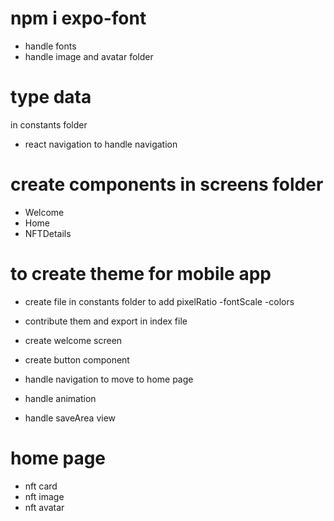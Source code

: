 # npm i expo-font

- handle fonts
- handle image and avatar folder

# type data

in constants folder

- react navigation to handle navigation

# create components in screens folder

- Welcome
- Home
- NFTDetails

# to create theme for mobile app

- create file in constants folder to add pixelRatio
  -fontScale
  -colors

* contribute them and export in index file
* create welcome screen
* create button component

* handle navigation to move to home page
* handle animation
* handle saveArea view

# home page

- nft card
- nft image
- nft avatar
